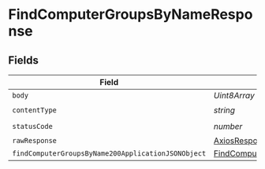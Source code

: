 # FindComputerGroupsByNameResponse


## Fields

| Field                                                                                                               | Type                                                                                                                | Required                                                                                                            | Description                                                                                                         |
| ------------------------------------------------------------------------------------------------------------------- | ------------------------------------------------------------------------------------------------------------------- | ------------------------------------------------------------------------------------------------------------------- | ------------------------------------------------------------------------------------------------------------------- |
| `body`                                                                                                              | *Uint8Array*                                                                                                        | :heavy_minus_sign:                                                                                                  | N/A                                                                                                                 |
| `contentType`                                                                                                       | *string*                                                                                                            | :heavy_check_mark:                                                                                                  | N/A                                                                                                                 |
| `statusCode`                                                                                                        | *number*                                                                                                            | :heavy_check_mark:                                                                                                  | N/A                                                                                                                 |
| `rawResponse`                                                                                                       | [AxiosResponse>](https://axios-http.com/docs/res_schema)                                                            | :heavy_minus_sign:                                                                                                  | N/A                                                                                                                 |
| `findComputerGroupsByName200ApplicationJSONObject`                                                                  | [FindComputerGroupsByName200ApplicationJSON](../../models/operations/findcomputergroupsbyname200applicationjson.md) | :heavy_minus_sign:                                                                                                  | OK                                                                                                                  |